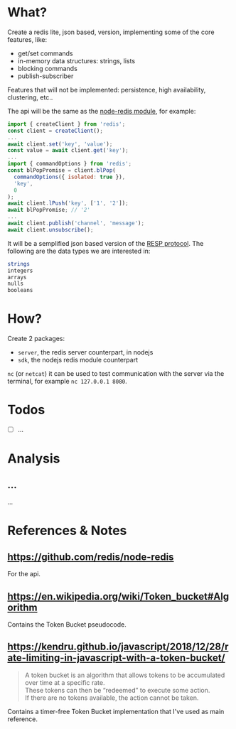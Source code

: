 

# What?

Create a redis lite, json based, version, implementing some of the core features, like:
- get/set commands
- in-memory data structures: strings, lists
- blocking commands
- publish-subscriber

Features that will not be implemented: persistence, high availability, clustering, etc..

The api will be the same as the [node-redis module](https://github.com/redis/node-redis), for example:
```js
import { createClient } from 'redis';
const client = createClient();
...
await client.set('key', 'value');
const value = await client.get('key');
...
import { commandOptions } from 'redis';
const blPopPromise = client.blPop(
  commandOptions({ isolated: true }),
  'key',
  0
);
await client.lPush('key', ['1', '2']);
await blPopPromise; // '2'
...
await client.publish('channel', 'message');
await client.unsubscribe();
```

It will be a semplified json based version of the [RESP protocol](https://redis.io/docs/reference/protocol-spec/). The following are the data types we are interested in:
```bash
strings
integers
arrays
nulls
booleans
```


# How?

Create 2 packages:
- `server`, the redis server counterpart, in nodejs
- `sdk`, the nodejs redis module counterpart

`nc` (or `netcat`) it can be used to test communication with the server via the terminal, for example `nc 127.0.0.1 8080`.


# Todos

- [ ] ...



# Analysis

## ...

...



# References & Notes


## https://github.com/redis/node-redis

For the api.


## https://en.wikipedia.org/wiki/Token_bucket#Algorithm

Contains the Token Bucket pseudocode.


## https://kendru.github.io/javascript/2018/12/28/rate-limiting-in-javascript-with-a-token-bucket/

> A token bucket is an algorithm that allows tokens to be accumulated over time at a specific rate.  
> These tokens can then be “redeemed” to execute some action.  
> If there are no tokens available, the action cannot be taken.  

Contains a timer-free Token Bucket implementation that I've used as main reference.





